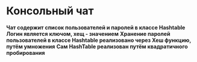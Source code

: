 # Консольный чат
**Чат содержит список пользователей и паролей в классе Hashtable**
**Логин является ключом, хещ - значением**
**Хранение паролей пользователей в классе Hashtable реализовано через Хеш функцию, путём умножения**
**Сам HashTable реализован путём квадратичного пробирования**
